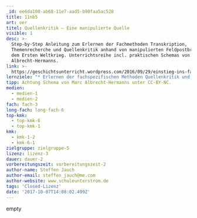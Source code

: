 ```yaml
---
_id: ee6da100-ab68-11e7-aad5-b90faa5ac528
title: 11nb5
art: oer
titel: Quellenkritik – Eine manipulierte Quelle
visible: 1
desc: >-
  Step-by-Step Anleitung zum Erlernen der Fachmethoden Transkription,
  Themenrecherche und Quellenkritik anhand von manipulierten Feldpostbriefen aus
  dem Ersten Weltkrieg. Unterrichtsreihe incl. praktischen Schemas von Marc
  Albrecht-Hermanns.
link: >-
  https://geschichtsunterricht.wordpress.com/2016/09/29/einstieg-ins-fach-geschichte/
lernziele: "* Erlernen der fachspezifischen Methoden Quellenkritik und Transkription. \r\n* Erkennen des Rekonstruktionscharakters des Fachs Geschichte."
tipp: Achtung Schema von Marc Albrecht-Hermanns unter CC-BY-NC.
medien:
  - medien-1
  - medien-2
fach: fach-3
long-fach: long-fach-6
top-kmk:
  - top-kmk-6
  - top-kmk-1
kmk:
  - kmk-1-2
  - kmk-6-1
zielgruppe: zielgruppe-5
lizenz: lizenz-3
dauer: dauer-2
vorbereitungszeit: vorbereitungszeit-2
author-name: Steffen Jauch
author-email: steffen_jauch@me.com
author-website: www.schuleunterstrom.de
tags: 'Closed-Lizenz'
date: '2017-10-07T14:08:02.499Z'
---
```

empty
